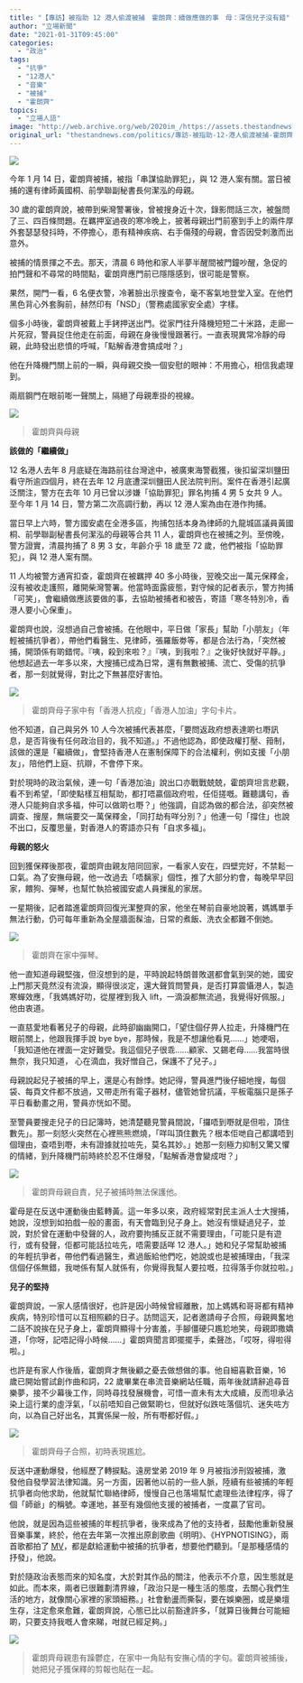 ```yaml
---
title: "【專訪】被指助 12 港人偷渡被捕　霍朗齊：續做應做的事　母：深信兒子沒有錯"
author: "立場新聞"
date: "2021-01-31T09:45:00"
categories:
  - "政治"
tags:
  - "抗爭"
  - "12港人"
  - "音樂"
  - "被捕"
  - "霍朗齊"
topics:
  - "立場人語"
image: "http://web.archive.org/web/2020im_/https://assets.thestandnews.com/media/resized/1200x0/photos/20210130-1220copy_frVul_8IxeVXp.png"
original_url: "thestandnews.com/politics/專訪-被指助-12-港人偷渡被捕-霍朗齊-續做應做的事-母-深信兒子沒有錯"
---
```

![](http://web.archive.org/web/2020im_/https://assets.thestandnews.com/media/resized/1200x0/photos/20210130-1220copy_frVul_8IxeVXp.png)

今年 1 月 14 日，霍朗齊被捕，被指「串謀協助罪犯」，與 12 港人案有關。當日被捕的還有律師黃國桐、前學聯副秘書長何潔泓的母親。

30 歲的霍朗齊說，被帶到柴灣警署後，曾被搜身近十次，錄影問話三次，被盤問了三、四百條問題。在羈押室過夜的寒冷晚上，披著母親出門前塞到手上的兩件厚外套瑟瑟發抖時，不停擔心，患有精神疾病、右手傷殘的母親，會否因受刺激而出意外。

被捕的情景揮之不去。那天，清晨 6 時他和家人半夢半醒間被門鐘吵醒，急促的拍門聲和不尋常的時間點，霍朗齊應門前已隱隱感到，很可能是警察。

果然，開門一看，6 名便衣警，冷著臉出示搜查令，毫不客氣地登堂入室。在他們黑色背心外套胸前，赫然印有「NSD」（警務處國家安全處）字樣。

個多小時後，霍朗齊被戴上手銬押送出門。從家門往升降機短短二十米路，走廊一片死寂，警員捉住他走在前面，母親在身後慢慢跟著行。一直表現異常冷靜的母親，此時發出悲憤的呼喊，「點解香港會搞成咁？」

他在升降機門關上前的一瞬，與母親交換一個安慰的眼神：不用擔心，相信我處理到。

兩扇鋼門在眼前嘭一聲關上，隔絕了母親牽掛的視線。

![](http://web.archive.org/web/2020im_/https://assets.thestandnews.com/media/photos/141540901_10165312776115019_252283050824127306_o_ustyh_zM9Roqa.jpg)
> 霍朗齊與母親

**該做的「繼續做」**

12 名港人去年 8 月底疑在海路前往台灣途中，被廣東海警截獲，後扣留深圳鹽田看守所逾四個月，終在去年 12 月底遭深圳鹽田人民法院判刑。案件在香港引起廣泛關注，警方在去年 10 月已曾以涉嫌「協助罪犯」罪名拘捕 4 男 5 女共 9 人。至今年 1 月 14 日，警方第二次高調行動，再以 12 港人案為由在港作拘捕。

當日早上六時，警方國安處在全港多區，拘捕包括本身為律師的九龍城區議員黃國桐、前學聯副秘書長何潔泓的母親等合共 11 人，霍朗齊也在被捕之列。至傍晚，警方證實，清晨拘捕了 8 男 3 女，年齡介乎 18 歲至 72 歲，他們被指「協助罪犯」，與 12 港人案有關。

11 人均被警方通宵扣查，霍朗齊在被羈押 40 多小時後，翌晚交出一萬元保釋金，沒有被收走護照，離開柴灣警署。他當時面露疲態，對守候的記者表示，警方拘捕「可笑」，會繼續做應該要做的事，去協助被捕者和被告，寄語「寒冬特別冷，香港人要小心保重」。

霍朗齊也說，沒想過自己會被捕。在他眼中，平日做「家長」幫助「小朋友」（年輕被捕抗爭者），帶他們看醫生、見律師，張羅飯劵等，都是合法行為，「突然被捕，開頭係有啲錯愕。『咦，殺到來啦？』『咦，到我啦？』之後好快就好平靜。」他想起過去一年多以來，大搜捕已成為日常，還有無數被捕、流亡、受傷的抗爭者，那一刻就覺得，對比之下無甚麼好害怕。

![](http://web.archive.org/web/2020im_/https://assets.thestandnews.com/media/photos/141474832_10165312774315019_1597612220440599699_o_6Btpe_1y9qRfg.jpg)
> 霍朗齊母子家中有「香港人抗疫」「香港人加油」字句卡片。

他不知道，自己與另外 10 人今次被捕代表甚麼，「要問返政府想表達啲乜嘢訊息，是否背後有任何政治目的，我不知道。」不過他認為，即使政權打壓、箝制，該做的還是「繼續做」，會堅持香港人在憲制保障下的合法權利，例如支援「小朋友」，陪他們上庭、抗辯，不會停下來。

對於現時的政治氣候，連一句「香港加油」說出口亦戰戰兢兢，霍朗齊坦言悲觀，看不到希望，「即使點樣互相幫助，都打唔贏個政府啦，任佢搓嘅。難聽講句，香港人只能夠自求多福，仲可以做啲乜嘢？」他強調，自認為做的都合法，卻突然被調查、搜屋，無端要交一萬保釋金，「同打劫有咩分別？」他連一句「撐住」也說不出口，反覆思量，對香港人的寄語亦只有「自求多福」。

**母親的怒火**

回到獲保釋後那夜，霍朗齊由親友陪同回家，一看家人安在，四壁完好，不禁鬆一口氣。為了安撫母親，他一改過去「唔黐家」個性，推了大部分約會，每晚早早回家，餵狗、彈琴，也幫忙執拾被國安處人員摷亂的家居。

一星期後，記者踏進霍朗齊回復光潔整齊的家，他坐在琴前自豪地說著，媽媽單手無法行動，仍可每年重新為全屋牆面髹油，日常的煮飯、洗衣全都難不倒她。

![](http://web.archive.org/web/2020im_/https://assets.thestandnews.com/media/photos/141542864_10165312774245019_8891090402466851424_o_l1rJz_9yX7U79.jpg)
> 霍朗齊在家中彈琴。

他一直知道母親堅強，但沒想到的是，平時說起特朗普敗選都會氣到哭的她，國安上門那天竟然沒有流淚，顯得很淡定，還大聲質問警員，是否打算震懾港人，製造寒蟬效應，「我媽媽好叻，從屋裡到我入 lift，一滴淚都無流過，我覺得好佩服。」他由衷道。

一直慈愛地看著兒子的母親，此時卻幽幽開口，「望住個仔畀人拉走，升降機門在眼前關上，他跟我揮手說 bye bye，那時候，我是不想讓他看見……」她哽咽，「我知道他在裡面一定好難受。我這個兒子很乖……顧家、又錫老母……我當時很無奈，我只知道， 心在滴血，我好憎自己，保護不了兒子。」

母親說起兒子被捕的早上，還是心有餘悸。她記得，警員進門後仔細地搜，每個袋、每頁文件都不放過，又帶走所有電子器材，儘管她曾抗議，平板電腦只是孫子平日看動畫之用，警員亦恍如不聞。

至警員要搜走兒子的日記簿時，她清楚聽見警員間說，「攞唔到嘢就是但啦，頂住數先」。那一刻怒火突然在心裡熊熊燃燒，「咩叫頂住數先？根本佢哋自己都講唔到個理由，查唔到嘢，未有證據就拉咗先，莫名其妙。」她那一刻極力抑制又驚又懼的情緒，到升降機門前時終於忍不住爆發，「點解香港會變成咁？」

![](http://web.archive.org/web/2020im_/https://assets.thestandnews.com/media/photos/141739850_10165312774765019_4891679852586226150_o_rx8dt_Dxqq70e.jpg)
> 霍朗齊母親自責，兒子被捕時無法保護他。

霍母是在反送中運動後由藍轉黃。這一年多以來，政府經常對民主派人士大搜捕，她說，沒想到如拍戲一般的畫面，有天會臨到兒子身上。她沒有懷疑過兒子，並說，對於曾在運動中發聲的人，政府要拘捕反正就不需要理由，「可能只是有遊行，或有發聲，佢都可能話拉咗先，唔需要話咩 12 港人。」她和兒子常幫助被捕的年輕抗爭者，帶他們看過醫生，煮過飯給他們吃，她說或也是被捕理由，「我深信個仔係無錯，我哋係有幫人就係有，你覺得我幫人要拉嘅，拉得落手你就拉啦。」

**兒子的堅持**

霍朗齊說，一家人感情很好，也許是因小時候曾經離散，加上媽媽和哥哥都有精神疾病，特別珍惜可以互相照顧的日子。訪問這天，記者邀請母子合照，母親興奮地二話不說挨在兒子身上，霍朗齊顯得十分害羞，手腳僵硬只尷尬地笑，母親即撒嬌道，「你呀，記唔記得小時候……」霍朗齊聞言即擺擺手，柔聲氹，「哎呀，得啦得啦。」

也許是有家人作後盾，霍朗齊才無後顧之憂去做想做的事。他自細喜歡音樂，16 歲已開始嘗試創作曲和詞，22 歲畢業在串流音樂網站任職，兩年後就請辭追尋音樂夢，接不少幕後工作，同時尋找發展機會，可惜一直未有太大成續，反而坦承沾染上這行業的虛浮氣，「以前唔知自己做緊啲乜，但就好似跌咗落個坑、迷失咗方向，以為自己好出名，其實係屎一般，所有嘢都好假。」

![](http://web.archive.org/web/2020im_/https://assets.thestandnews.com/media/photos/143519279_10165312775745019_7765997683294818503_o_YTpx7_grysPta.jpg)
> 霍朗齊母子合照，初時表現尷尬。

反送中運動爆發，他經歷了轉捩點。遠房堂弟 2019 年 9 月被指涉刑毀被捕，激發他自發學習法律知識。另一方面，因著他以前的一些人脈，陸續有些被捕的年輕抗爭者向他求助，他就幫忙聯絡律師，慢慢自己也落場幫忙處理些法律程序，得了個「師爺」的稱號。幸運地，甚至有幾個他支援的被捕者，一度贏了官司。

他說，就是因為這些被捕的年輕抗爭者，後來成為了他的支持者，鼓勵他重新發展音樂事業，終於，他在去年第一次推出原創歌曲《明明》、《HYPNOTISING》，兩首歌都拍了 [MV](http://web.archive.org/web/20210704133109/https://www.youtube.com/embed/MEt83UHzzS8)，都是獻給運動中被捕的抗爭者，想要他們聽到。「是那種感情的抒發」，他說。

對於隨政治表態而來的知名度，大於對其作品的關注，他表示不介意，因生態就是如此。而本來，兩者已很難劃清界線，「政治只是一種生活的態度，去關心我們生活的地方，就像關心家裡的家頭細務。」社會動盪而撕裂，要在娛樂圈，或是樂壇生存，注定愈來愈難，霍朗齊說，心態已比以前豁達許多，「就算日後舞台可能細啲，只要支持我嘅人會來睇，咁就已經足夠。」

![](http://web.archive.org/web/2020im_/https://assets.thestandnews.com/media/photos/141406193_10165312775505019_2683962409930253527_o_uZg5z_jotdFqF.jpg)
> 霍朗齊母親患有躁鬱症，在家中一角貼有安撫心情的字句。霍朗齊被捕後，她把兒子獲保釋的剪報也貼在一起。